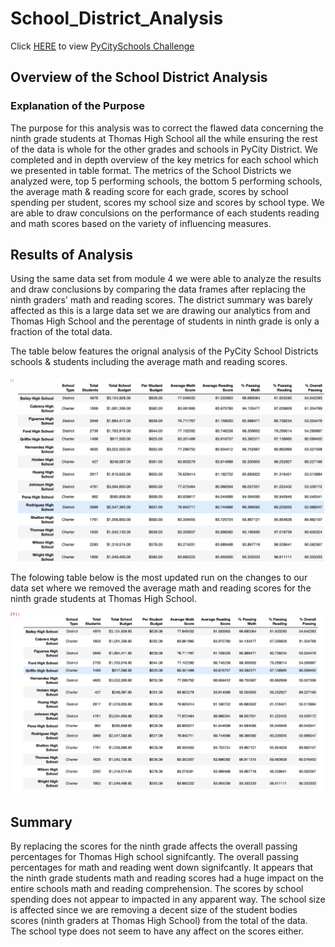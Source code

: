 # School_District_Analysis

Click [HERE](https://github.com/stackanna/School_District_Analysis/blob/1988d1efe49d8dc929dee89c00b0abcb9927af41/PyCitySchools_Challenge.ipynb) to view [PyCitySchools Challenge](https://github.com/stackanna/School_District_Analysis/blob/1988d1efe49d8dc929dee89c00b0abcb9927af41/PyCitySchools_Challenge.ipynb)

## Overview of the School District Analysis

### Explanation of the Purpose

The purpose for this analysis was to correct the flawed data concerning the ninth grade students at Thomas High School all the while ensuring the rest of the data is whole for the other grades and schools in PyCity District. We completed and in depth overview of the key metrics for each school which we presented in table format. The metrics of the School Districts we analyzed were, top 5 performing schools, the bottom 5 performing schools, the average math & reading score for each grade, scores by school spending per student, scores my school size and scores by school type. We are able to draw conculsions on the performance of each students reading and math scores based on the variety of influencing measures. 

## Results of Analysis

Using the same data set from module 4 we were able to analyze the results and draw conclusions by comparing the data frames after replacing the ninth graders' math and reading scores. The district summary was barely affected as this is a large data set we are drawing our analytics from and Thomas High School and the perentage of students in ninth grade is only a fraction of the total data. 

The table below features the orignal analysis of the PyCity School Districts schools & students including the average math and reading scores.

![alt text](https://github.com/stackanna/School_District_Analysis/blob/97e9808fa3230eabdce039bb6712140bb0435b8b/PyCitySchools.png)

The folowing table below is the most updated run on the changes to our data set where we removed the average math and reading scores for the ninth grade students at Thomas High School.

![alt text](https://github.com/stackanna/School_District_Analysis/blob/698a6fb30d18ab9eae11e9565c67f15abcb71c7c/PyCitySchools2.png)

## Summary

By replacing the scores for the ninth grade affects the overall passing percentages for Thomas High school signifcantly. The overall passing percentages for math and reading went down signifcantly. It appears that the ninth grade students math and reading scores had a huge impact on the entire schools math and reading comprehension. The scores by school spending does not appear to impacted in any apparent way. The school size is affected since we are removing a decent size of the student bodies scores (ninth graders at Thomas High School) from the total of the data. The school type does not seem to have any affect on the scores either.  
